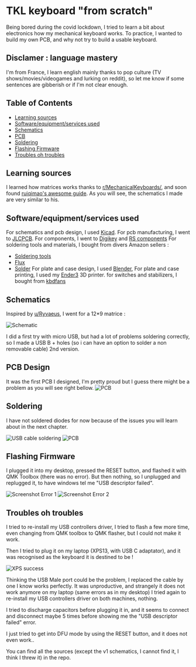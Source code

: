 # TKL keyboard "from scratch"

Being bored during the covid lockdown, I tried to learn a bit about electronics how my mechanical keyboard works. To practice, I wanted to build my own PCB, and why not try to build a usable keyboard.

## Disclamer : language mastery

I'm from France, I learn english mainly thanks to pop culture (TV shows/movies/videogames and lurking on reddit), so let me know if some sentences are gibberish or if I'm not clear enough.

## Table of Contents

* [Learning sources](#learning-sources)
* [Software/equipment/services used](#software-equipment-services-used)
* [Schematics](#schematics)
* [PCB](#pcb-design)
* [Soldering](#soldering)
* [Flashing Firmware](#flashing-firmware)
* [Troubles oh troubles](#troubles-oh-troubles)

## Learning sources

I learned how matrices works thanks to [r/MechanicalKeyboards/](https://www.reddit.com/r/MechanicalKeyboards/), and soon found [ruiqimao's awesome guide](https://github.com/ruiqimao/keyboard-pcb-guide). As you will see, the schematics I made are very similar to his.

## Software/equipment/services used

For schematics and pcb design, I used [Kicad](https://kicad-pcb.org/).
For pcb manufacturing, I went to [JLCPCB](https://jlcpcb.com/).
For components, I went to [Digikey](https://www.digikey.com/) and [RS components](https://www.rs-online.com/)
For soldering tools and materials, I bought from divers Amazon sellers :
* [Soldering tools](https://www.amazon.fr/gp/product/B07PLTB46N/ref=ppx_yo_dt_b_asin_title_o06_s01?ie=UTF8&psc=1)
* [Flux](https://www.amazon.fr/gp/product/B002OB4CIE/ref=ppx_yo_dt_b_asin_title_o05_s00)
* [Solder](https://www.amazon.fr/gp/product/B07PDFF5NZ/ref=ppx_yo_dt_b_asin_title_o06_s01)
For plate and case design, I used [Blender](https://www.blender.org/),
For plate and case printing, I used my [Ender3](https://www.ender3.fr/) 3D printer.
for switches and stabilizers, I bought from [kbdfans](https://kbdfans.com/)

## Schematics

Inspired by [u/Ryvaeus](https://www.reddit.com/r/MechanicalKeyboards/comments/4qdu9o/help_ive_planned_my_matrix_and_teensy_pinout_for/), I went for a 12*9 matrice :

![Schematic](/kicad_project/schematics.png)

I did a first try with micro USB, but had a lot of problems soldering correctly, so I made a USB B + holes (so i can have an option to solder a non removable cable) 2nd version.

## PCB Design

It was the first PCB I designed, I'm pretty proud but I guess there might be a problem as you will see right bellow. 
![PCB](/kicad_project/pcb.png)

## Soldering

I have not soldered diodes for now because of the issues you will learn about in the next chapter.

![USB cable soldering](/soldering/usb-cable.jpg)
![PCB](/soldering/micro-comp.jpg)


## Flashing Firmware

I plugged it into my desktop, pressed the RESET button, and flashed it with QMK Toolbox (there was no error). But then nothing, so I unplugged and replugged it, to have windows tel me "USB descriptor failed".

![Screenshot Error 1](/troubles/USB_not_reconized.png)
![Screenshot Error 2](/troubles/USB_descriptor_failed.png)

## Troubles oh troubles

I tried to re-install my USB controllers driver, I tried to flash a few more time, even changing from QMK toolbox to QMK flasher, but I could not make it work.

Then I tried to plug it on my laptop (XPS13, with USB C adaptator), and it was recognised as the keyboard it is destined to be !

![XPS success](/troubles/xps_try.png)

Thinking the USB Male port could be the problem, I replaced the cable by one I know works perfectly. It was unproductive, and strangely it does not work anymore on my laptop (same errors as in my desktop) I tried again to re-install my USB controllers driver on both machines, nothing.

I tried to discharge capacitors before plugging it in, and it seems to connect and disconnect maybe 5 times before showing me the "USB descriptor failed" error.

I just tried to get into DFU mode by using the RESET button, and it does not even work..

You can find all the sources (except the v1 schematics, I cannot find it, I think I threw it) in the repo.